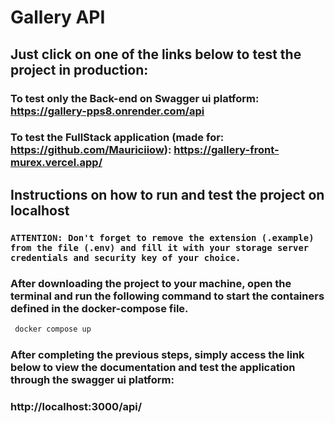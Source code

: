 # Gallery API

## **Just click on one of the links below to test the project in production:**

### To test only the Back-end on Swagger ui platform: https://gallery-pps8.onrender.com/api

### To test the FullStack application (made for: https://github.com/Mauriciiow): https://gallery-front-murex.vercel.app/

## **Instructions on how to run and test the project on localhost**

### `ATTENTION: Don't forget to remove the extension (.example) from the file (.env) and fill it with your storage server credentials and security key of your choice.`

### After downloading the project to your machine, open the terminal and run the following command to start the containers defined in the docker-compose file.

```bash
 docker compose up
```


### After completing the previous steps, simply access the link below to view the documentation and test the application through the swagger ui platform:

### http://localhost:3000/api/